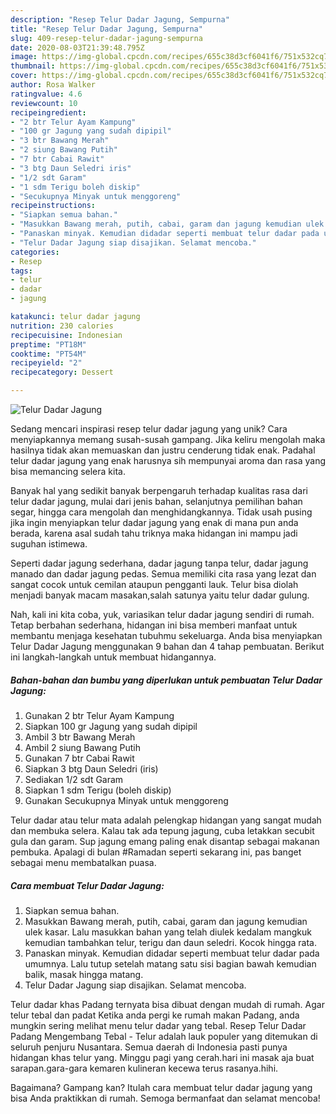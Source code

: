 ```yaml
---
description: "Resep Telur Dadar Jagung, Sempurna"
title: "Resep Telur Dadar Jagung, Sempurna"
slug: 409-resep-telur-dadar-jagung-sempurna
date: 2020-08-03T21:39:48.795Z
image: https://img-global.cpcdn.com/recipes/655c38d3cf6041f6/751x532cq70/telur-dadar-jagung-foto-resep-utama.jpg
thumbnail: https://img-global.cpcdn.com/recipes/655c38d3cf6041f6/751x532cq70/telur-dadar-jagung-foto-resep-utama.jpg
cover: https://img-global.cpcdn.com/recipes/655c38d3cf6041f6/751x532cq70/telur-dadar-jagung-foto-resep-utama.jpg
author: Rosa Walker
ratingvalue: 4.6
reviewcount: 10
recipeingredient:
- "2 btr Telur Ayam Kampung"
- "100 gr Jagung yang sudah dipipil"
- "3 btr Bawang Merah"
- "2 siung Bawang Putih"
- "7 btr Cabai Rawit"
- "3 btg Daun Seledri iris"
- "1/2 sdt Garam"
- "1 sdm Terigu boleh diskip"
- "Secukupnya Minyak untuk menggoreng"
recipeinstructions:
- "Siapkan semua bahan."
- "Masukkan Bawang merah, putih, cabai, garam dan jagung kemudian ulek kasar. Lalu masukkan bahan yang telah diulek kedalam mangkuk kemudian tambahkan telur, terigu dan daun seledri. Kocok hingga rata."
- "Panaskan minyak. Kemudian didadar seperti membuat telur dadar pada umumnya. Lalu tutup setelah matang satu sisi bagian bawah kemudian balik, masak hingga matang."
- "Telur Dadar Jagung siap disajikan. Selamat mencoba."
categories:
- Resep
tags:
- telur
- dadar
- jagung

katakunci: telur dadar jagung 
nutrition: 230 calories
recipecuisine: Indonesian
preptime: "PT18M"
cooktime: "PT54M"
recipeyield: "2"
recipecategory: Dessert

---
```



![Telur Dadar Jagung](https://img-global.cpcdn.com/recipes/655c38d3cf6041f6/751x532cq70/telur-dadar-jagung-foto-resep-utama.jpg)

Sedang mencari inspirasi resep telur dadar jagung yang unik? Cara menyiapkannya memang susah-susah gampang. Jika keliru mengolah maka hasilnya tidak akan memuaskan dan justru cenderung tidak enak. Padahal telur dadar jagung yang enak harusnya sih mempunyai aroma dan rasa yang bisa memancing selera kita.

Banyak hal yang sedikit banyak berpengaruh terhadap kualitas rasa dari telur dadar jagung, mulai dari jenis bahan, selanjutnya pemilihan bahan segar, hingga cara mengolah dan menghidangkannya. Tidak usah pusing jika ingin menyiapkan telur dadar jagung yang enak di mana pun anda berada, karena asal sudah tahu triknya maka hidangan ini mampu jadi suguhan istimewa.

Seperti dadar jagung sederhana, dadar jagung tanpa telur, dadar jagung manado dan dadar jagung pedas. Semua memiliki cita rasa yang lezat dan sangat cocok untuk cemilan ataupun pengganti lauk. Telur bisa diolah menjadi banyak macam masakan,salah satunya yaitu telur dadar gulung.


Nah, kali ini kita coba, yuk, variasikan telur dadar jagung sendiri di rumah. Tetap berbahan sederhana, hidangan ini bisa memberi manfaat untuk membantu menjaga kesehatan tubuhmu sekeluarga. Anda bisa menyiapkan Telur Dadar Jagung menggunakan 9 bahan dan 4 tahap pembuatan. Berikut ini langkah-langkah untuk membuat hidangannya.

<!--inarticleads1-->

##### Bahan-bahan dan bumbu yang diperlukan untuk pembuatan Telur Dadar Jagung:

1. Gunakan 2 btr Telur Ayam Kampung
1. Siapkan 100 gr Jagung yang sudah dipipil
1. Ambil 3 btr Bawang Merah
1. Ambil 2 siung Bawang Putih
1. Gunakan 7 btr Cabai Rawit
1. Siapkan 3 btg Daun Seledri (iris)
1. Sediakan 1/2 sdt Garam
1. Siapkan 1 sdm Terigu (boleh diskip)
1. Gunakan Secukupnya Minyak untuk menggoreng


Telur dadar atau telur mata adalah pelengkap hidangan yang sangat mudah dan membuka selera. Kalau tak ada tepung jagung, cuba letakkan secubit gula dan garam. Sup jagung emang paling enak disantap sebagai makanan pembuka. Apalagi di bulan #Ramadan seperti sekarang ini, pas banget sebagai menu membatalkan puasa. 

<!--inarticleads2-->

##### Cara membuat Telur Dadar Jagung:

1. Siapkan semua bahan.
1. Masukkan Bawang merah, putih, cabai, garam dan jagung kemudian ulek kasar. Lalu masukkan bahan yang telah diulek kedalam mangkuk kemudian tambahkan telur, terigu dan daun seledri. Kocok hingga rata.
1. Panaskan minyak. Kemudian didadar seperti membuat telur dadar pada umumnya. Lalu tutup setelah matang satu sisi bagian bawah kemudian balik, masak hingga matang.
1. Telur Dadar Jagung siap disajikan. Selamat mencoba.


Telur dadar khas Padang ternyata bisa dibuat dengan mudah di rumah. Agar telur tebal dan padat Ketika anda pergi ke rumah makan Padang, anda mungkin sering melihat menu telur dadar yang tebal. Resep Telur Dadar Padang Mengembang Tebal - Telur adalah lauk populer yang ditemukan di seluruh penjuru Nusantara. Semua daerah di Indonesia pasti punya hidangan khas telur yang. Minggu pagi yang cerah.hari ini masak aja buat sarapan.gara-gara kemaren kulineran kecewa terus rasanya.hihi. 

Bagaimana? Gampang kan? Itulah cara membuat telur dadar jagung yang bisa Anda praktikkan di rumah. Semoga bermanfaat dan selamat mencoba!
